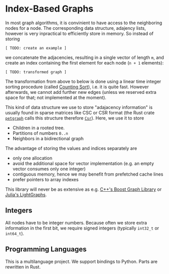 Index-Based Graphs
==================

In most graph algorithms, it is convinient to have access to the neighboring nodes for a node.
The corresponding data structure, adajency lists, however is very inpractical to efficiently store in memory.
So instead of storing
```
[ TODO: create an example ]
```
we concatenate the adjacencies, resulting in a single vector of length `m`, and create an index containing the first element for each node (`n + 1` elements):
```
[ TODO: transformed graph ]
```
The transformation from above to below is done using a linear time integer sorting procedure (called [Counting Sort](https://en.wikipedia.org/wiki/Counting_sort)), i.e. it is quite fast.
However afterwards, we cannot add further new edges (unless we reserved extra space for that; not implemented at the moment).


This kind of data structure we use to store "adajacency information" is usually found in sparse matrices like CSC or CSR format (the Rust crate
[`petgraph`](https://github.com/bluss/petgraph)
calls this structure therefore 
[`Csr`](https://docs.rs/petgraph/0.4.13/petgraph/csr/struct.Csr.html)).
Here, we use it to store
- Children in a rooted tree.
- Partitions of numbers `0..n`
- Neighbors in a bidirectional graph

The advantage of storing the values and indices separately are
- only one allocation
- avoid the additional space for vector implementation (e.g. an empty vector consumes only one integer)
- contiguous memory, hence we may benefit from prefetched cache lines
- prefer pointers to array indexes

This library will never be as extensive as e.g. 
[C++'s Boost Graph Library](https://www.boost.org/doc/libs/1_69_0/libs/graph/doc/index.htlm) or
[Julia's LightGraphs](https://github.com/JuliaGraphs/LightGraphs.jl).


Integers
-------

All nodes have to be integer numbers.
Because often we store extra information in the first bit, we require signed integers (typically `int32_t` or `int64_t`).


Programming Languages
---------------------

This is a multilanguage project.
We support bindings to Python.
Parts are rewritten in Rust.

